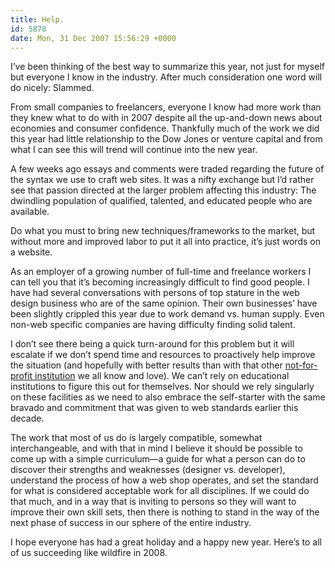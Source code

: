 ```yaml
---
title: Help.
id: 5878
date: Mon, 31 Dec 2007 15:56:29 +0000
---
```


I’ve been thinking of the best way to summarize this year, not just for myself but everyone I know in the industry. After much consideration one word will do nicely: Slammed.  

From small companies to freelancers, everyone I know had more work than they knew what to do with in 2007 despite all the up-and-down news about economies and consumer confidence. Thankfully much of the work we did this year had little relationship to the Dow Jones or venture capital and from what I can see this will trend will continue into the new year.  

A few weeks ago essays and comments were traded regarding the future of the syntax we use to craft web sites. It was a nifty exchange but I’d rather see that passion directed at the larger problem affecting this industry: The dwindling population of qualified, talented, and educated people who are available.  

Do what you must to bring new techniques/frameworks to the market, but without more and improved labor to put it all into practice, it’s just words on a website.  

As an employer of a growing number of full-time and freelance workers I can tell you that it’s becoming increasingly difficult to find good people. I have had several conversations with persons of top stature in the web design business who are of the same opinion. Their own businesses’ have been slightly crippled this year due to work demand vs. human supply. Even non-web specific companies are having difficulty finding solid talent.  

I don’t see there being a quick turn-around for this problem but it will escalate if we don’t spend time and resources to proactively help improve the situation (and hopefully with better results than with that other [not-for-profit institution](http://www.w3.org) we all know and love). We can’t rely on educational institutions to figure this out for themselves. Nor should we rely singularly on these facilities as we need to also embrace the self-starter with the same bravado and commitment that was given to web standards earlier this decade.  

The work that most of us do is largely compatible, somewhat interchangeable, and with that in mind I believe it should be possible to come up with a simple curriculum—a guide for what a person can do to discover their strengths and weaknesses (designer vs. developer), understand the process of how a web shop operates, and set the standard for what is considered acceptable work for all disciplines. If we could do that much, and in a way that is inviting to persons so they will want to improve their own skill sets, then there is nothing to stand in the way of the next phase of success in our sphere of the entire industry.  

I hope everyone has had a great holiday and a happy new year. Here’s to all of us succeeding like wildfire in 2008.





